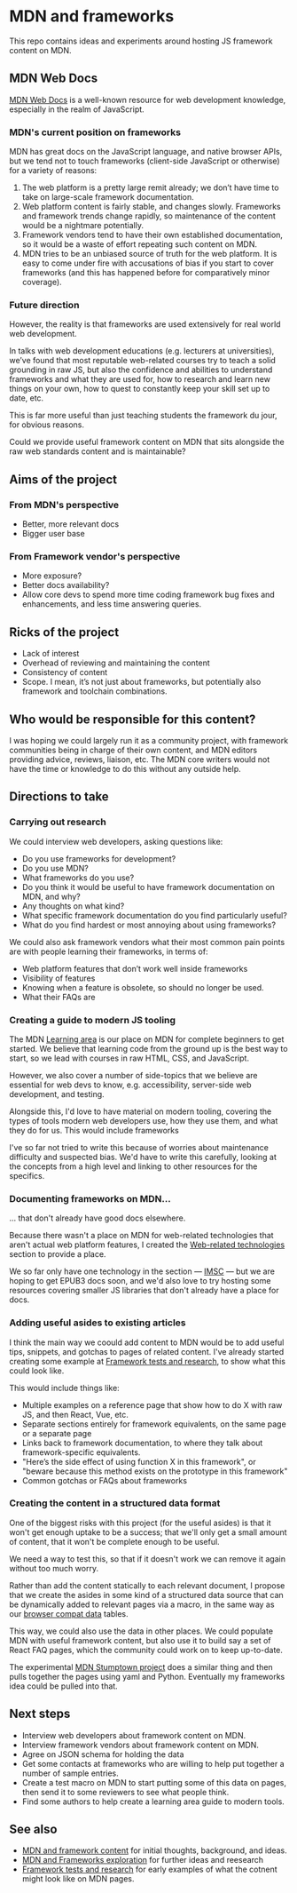 # MDN and frameworks
This repo contains ideas and experiments around hosting JS framework content on MDN.

## MDN Web Docs
[MDN Web Docs](https://developer.mozilla.org/en-US/) is a well-known resource for web development knowledge, especially in the realm of JavaScript.

### MDN's current position on frameworks
MDN has great docs on the JavaScript language, and native browser APIs, but we tend not to touch frameworks (client-side JavaScript or otherwise) for a variety of reasons:

1. The web platform is a pretty large remit already; we don’t have time to take on large-scale framework documentation.
2. Web platform content is fairly stable, and changes slowly. Frameworks and framework trends change rapidly, so maintenance of the content would be a nightmare potentially.
3. Framework vendors tend to have their own established documentation, so it would be a waste of effort repeating such content on MDN.
4. MDN tries to be an unbiased source of truth for the web platform. It is easy to come under fire with accusations of bias if you start to cover frameworks (and this has happened before for comparatively minor coverage).

### Future direction

However, the reality is that frameworks are used extensively for real world web development.

In talks with web development educations (e.g. lecturers at universities), we’ve found that most reputable web-related courses try to teach a solid grounding in raw JS, but also the confidence and abilities to understand frameworks and what they are used for, how to research and learn new things on your own, how to quest to constantly keep your skill set up to date, etc. 

This is far more useful than just teaching students the framework du jour, for obvious reasons.

Could we provide useful framework content on MDN that sits alongside the raw web standards content and is maintainable?

## Aims of the project
### From MDN's perspective
* Better, more relevant docs
* Bigger user base

### From Framework vendor's perspective
* More exposure?
* Better docs availability?
* Allow core devs to spend more time coding framework bug fixes and enhancements, and less time answering queries. 

## Ricks of the project
* Lack of interest
* Overhead of reviewing and maintaining the content
* Consistency of content
* Scope. I mean, it’s not just about frameworks, but potentially also framework and toolchain combinations.


## Who would be responsible for this content?

I was hoping we could largely run it as a community project, with framework communities being in charge of their own content, and MDN editors providing advice, reviews, liaison, etc. The MDN core writers would not have the time or knowledge to do this without any outside help.


## Directions to take

### Carrying out research

We could interview web developers, asking questions like:

* Do you use frameworks for development?
* Do you use MDN?
* What frameworks do you use?
* Do you think it would be useful to have framework documentation on MDN, and why?
* Any thoughts on what kind?
* What specific framework documentation do you find particularly useful?
* What do you find hardest or most annoying about using frameworks?

We could also ask framework vendors what their most common pain points are with people learning their frameworks, in terms of:

* Web platform features that don’t work well inside frameworks
* Visibility of features
* Knowing when a feature is obsolete, so should no longer be used.
* What their FAQs are

### Creating a guide to modern JS tooling
The MDN [Learning area](https://developer.mozilla.org/en-US/docs/Learn) is our place on MDN for complete beginners to get started. We believe that learning code from the ground up is the best way to start, so we lead with courses in raw HTML, CSS, and JavaScript.

However, we also cover a number of side-topics that we believe are essential for web devs to know, e.g. accessibility, server-side web development, and testing.

Alongside this, I'd love to have material on modern tooling, covering the types of tools modern web developers use, how they use them, and what they do for us. This would include frameworks

I've so far not tried to write this because of worries about maintenance difficulty and suspected bias. We'd have to write this carefully, looking at the concepts from a high level and linking to other resources for the specifics.

### Documenting frameworks on MDN...
... that don't already have good docs elsewhere.

Because there wasn't a place on MDN for web-related technologies that aren't actual web platform features, I created the [Web-related technologies](https://developer.mozilla.org/en-US/docs/Related) section to provide a place.

We so far only have one technology in the section — [IMSC](https://developer.mozilla.org/en-US/docs/Related/IMSC) — but we are hoping to get EPUB3 docs soon, and we'd also love to try hosting some resources covering smaller JS libraries that don't already have a place for docs. 

### Adding useful asides to existing articles

I think the main way we coould add content to MDN would be to add useful tips, snippets, and gotchas to pages of related content. I've already started creating some example at [Framework tests and research](https://developer.mozilla.org/en-US/docs/User:chrisdavidmills/Framework_tests_and_research), to show what this could look like.

This would include things like:

* Multiple examples on a reference page that show how to do X with raw JS, and then React, Vue, etc.
* Separate sections entirely for framework equivalents, on the same page or a separate page
* Links back to framework documentation, to where they talk about framework-specific equivalents.
* "Here’s the side effect of using function X in this framework", or "beware because this method exists on the prototype in this framework"
* Common gotchas or FAQs about frameworks

### Creating the content in a structured data format

One of the biggest risks with this project (for the useful asides) is that it won't get enough uptake to be a success; that we'll only get a small amount of content, that it won't be complete enough to be useful. 

We need a way to test this, so that if it doesn't work we can remove it again without too much worry.

Rather than add the content statically to each relevant document, I propose that we create the asides in some kind of a structured data source that can be dynamically added to relevant pages via a macro, in the same way as our [browser compat data](https://github.com/mdn/browser-compat-data) tables.

This way, we could also use the data in other places. We could populate MDN with useful framework content, but also use it to build say a set of React FAQ pages, which the community could work on to keep up-to-date.

The experimental [MDN Stumptown project](https://github.com/mdn/stumptown-experiment) does a similar thing and then pulls together the pages using yaml and Python. Eventually my frameworks idea could be pulled into that.  

## Next steps

*  Interview web developers about framework content on MDN. 
*  Interview framework vendors about framework content on MDN.
*  Agree on JSON schema for holding the data
* Get some contacts at frameworks who are willing to help put together a number of sample entries.
* Create a test macro on MDN to start putting some of this data on pages, then send it to some reviewers to see what people think.
* Find some authors to help create a learning area guide to modern tools.

## See also 
* [MDN and framework content](https://docs.google.com/document/d/1Pmeu90QQXXdivIPVhIGZilT2n1PgpBGSeOVm3DQ2W7I/edit#heading=h.yw4sygim7yyb) for initial thoughts, background, and ideas.
* [MDN and Frameworks exploration](https://docs.google.com/document/d/1mgQda73zBuWHJsr1kjDPmEIZFWgHiLKVVu6KGTmyFgo/edit#) for further ideas and reesearch
* [Framework tests and research](https://developer.mozilla.org/en-US/docs/User:chrisdavidmills/Framework_tests_and_research) for early examples of what the cotnent might look like on MDN pages.
